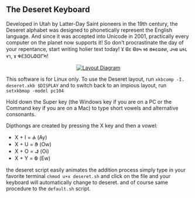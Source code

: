 ## The Deseret Keyboard

Developed in Utah by Latter-Day Saint pioneers in the 19th century, the Deseret alphabet was designed to
phonetically represent the English language. And since it was accepted into
Unicode in 2001, practically every computer on the planet now supports it! So
don't procrastinate the day of your repentance, start writing holier text today!
𐐜 𐐔𐐩 𐐔𐐪𐑌 𐐮𐑆 𐐺𐑉𐐩𐐿𐐨𐑍, 𐐰𐑌𐐼 𐐶𐐮𐑃 𐐮𐐻, 𐑄 𐐡𐐁𐐚𐐄𐐢𐐅𐐟𐐊𐐤!

<p align="center">
    <a href="http://htmlpreview.github.io/?https://github.com/alexhenrie/deseret-keyboard/blob/master/deseret.html">
        <img
            alt="Layout Diagram"
            src="https://raw.githubusercontent.com/alexhenrie/deseret-keyboard/master/deseret.png"
        />
    </a>
</p>

This software is for Linux only. To use the Deseret layout, run
`xkbcomp -I. deseret.xkb $DISPLAY` and to switch back to an impious layout, run
`setxkbmap -model pc104`

Hold down the Super key (the Windows key if you are on a PC or the Command key
if you are on a Mac) to type short vowels and alternative consonants.

Dipthongs are created by pressing the X key and then a vowel:
* X + I = 𐐌 (Ay)
* X + U = 𐐍 (Ow)
* X + O = 𐐦 (Oi)
* X + Y = 𐐧 (Ew)

the deseret script easily animates the addition process
simply type in your favorite terminal `chmod u+x deseret.sh` and click on the file 
and your keyboard will automatically change to deseret.
and of course same procedure to the `default.sh` script.
